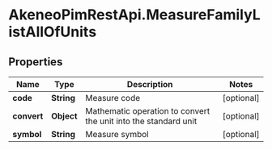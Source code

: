 # AkeneoPimRestApi.MeasureFamilyListAllOfUnits

## Properties

Name | Type | Description | Notes
------------ | ------------- | ------------- | -------------
**code** | **String** | Measure code | [optional] 
**convert** | **Object** | Mathematic operation to convert the unit into the standard unit | [optional] 
**symbol** | **String** | Measure symbol | [optional] 


